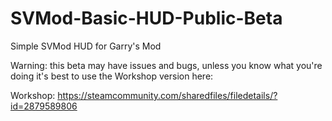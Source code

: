 # SVMod-Basic-HUD-Public-Beta
Simple SVMod HUD for Garry's Mod

Warning: this beta may have issues and bugs, unless you know what you're doing it's best to use the Workshop version here:

Workshop: https://steamcommunity.com/sharedfiles/filedetails/?id=2879589806

